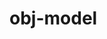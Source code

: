 # obj-model

<div id="example"></div>
<script type="application/javascript">
  new Vue({
    el: '#example',
    template: '<live-code class="full" :template="code" mode="html>iframe" :debounce="1000" />',
    data: {
      code:
`
<script src="${location.origin+location.pathname}/global.js"><\/script>
<!-- pep.js provides the pointer events (pointermove, pointerdown, etc) -->
<script src="https://code.jquery.com/pep/0.4.3/pep.js"><\/script>

<style>
    body, html {
        width: 100%;
        height: 100%;
        margin: 0;
        padding: 0;
        overflow: hidden;
        background: #222;
        touch-action: none; /* prevent touch drag from scrolling */
        color: #ccc;
    }
    lume-scene { position: absolute!important; top: 0; left: 0; }
    lume-scene:nth-child(2) { pointer-events: none; }
    lume-node { padding: 15px; pointer-events: all; }
</style>

<body touch-action="none">

<!-- Use the disable-css attribute so that only WebGL rendering is enabled
(if you don't need CSS rendering, turn it off to save CPU). -->
<lume-scene id="scene" webgl disable-css>
    <lume-ambient-light intensity="0.1"></lume-ambient-light>
    <lume-point-light
        id="light"
        color="#ffe9ab"
        position="300 300 600"
        size="0 0 0"
        cast-shadow="true"
        >
        <lume-sphere
            has="basic-material"
            size="5 5 5"
            color="#ffe9ab"
            receive-shadow="false"
            cast-shadow="false"
            style="pointer-events: none"
            >
        </lume-sphere>
    </lume-point-light>
    <lume-node id="ship1Rotator" align="0.5 0.5 0" rotation="0 40 0">
        <!-- This is an lume-node element with an obj-model behavior. The
        obj-model behavior observes the obj and mtl attributes. -->
        <lume-node
            id="ship1"
            has="obj-model"
            size="0 0 0 "
            scale="200 200 200"
            position="0 -30 100"
            obj="${location.origin + location.pathname}/models/spaceship/ship.obj"
            mtl="${location.origin + location.pathname}/models/spaceship/ship.mtl"
        >
        </lume-node>
    </lume-node>
    <lume-node id="ship2Rotator" align="0.5 0.5 0" rotation="0 20 0">
        <!-- Alternatively, the lume-obj-model is an element that implicityly
        has an obj-model behavior. We've omitted the mtl attribute, so this
        model will by default have a plain random color. -->
        <lume-obj-model
            id="ship2"
            size="0 0 0"
            scale="200 200 200"
            position="0 30 210"
            obj="${location.origin+location.pathname}/models/spaceship/ship.obj"
        >
        </lume-obj-model>
    </lume-node>
</lume-scene>

<!-- We're using two scenes, the next one for overlaid HTML/CSS-based UI, the previous one for WebGL content. -->

<lume-scene id="scene">
    <lume-node size-mode="proportional literal" size="1 80">
        <!-- FIXME When toggling these too fast, the toggling breaks. Three.js Loader problem? -->
        <label><input id="objToggle" type="checkbox" checked /> Enable model on first ship.</label>
        <label><input id="matToggle" type="checkbox" /> Enable material on second ship.</label>
    </lume-node>
</lume-scene>

<script>
    // defines the default names for the HTML elements
    LUME.useDefaultNames()

    document.addEventListener('pointermove', function(e) {
        e.preventDefault()
        light.position.x = e.clientX
        light.position.y = e.clientY
    })

    smooth(ship1)
    smooth(ship2)

    const { Motor } = LUME
    Motor.addRenderTask(() => {
        ship1Rotator.rotation.y -= 0.1
        ship2Rotator.rotation.y -= 0.4
    })

    function smooth(objModelElement) {
        const {Events} = LUME

        // Use the 'MODEL_LOAD' event to work with the 'model' once loaded, if
        // needed. 'model' is an instance of THREE.Group containing THREE.Mesh
        // objects
        objModelElement.on(Events.MODEL_LOAD, ({ model }) => {
          console.log('%%%%%%%%%%%%%%%% modify geometry')
            modifyGeometry(model)

            // we modified the internals the element, signal that it
            // needs an update on next render
            objModelElement.needsUpdate()
        })

    }

    function modifyGeometry(obj) {

        // Use Three.js APIs to traverse obj's decendants.
        obj.traverse(node => {

            if ('geometry' in node) {

                // Re-center the geometry around the local origin.
                node.geometry.center()

                // In case the model's shading looks flat on each polygon, this is a trick to
                // make it look smooth. See https://discourse.threejs.org/t/5531
                const tempGeometry = new THREE.Geometry().fromBufferGeometry( node.geometry );
                tempGeometry.mergeVertices();
                tempGeometry.computeVertexNormals();
                node.geometry = new THREE.BufferGeometry().fromGeometry( tempGeometry );

            }

        })

    }

    objToggle.addEventListener('click', () => {
        objBehavior = ship1.behaviors.get('obj-model')
        if (objBehavior.obj) objBehavior.obj = ''
        else objBehavior.obj = '${location.origin + location.pathname}/models/spaceship/ship.obj'
    })

    matToggle.addEventListener('click', () => {
        objBehavior = ship2.behaviors.get('obj-model')
        if (objBehavior.mtl) objBehavior.mtl = ''
        else objBehavior.mtl = '${location.origin + location.pathname}/models/spaceship/ship.mtl'
    })
<\/script>

</body>

`
    },
  })
</script>
